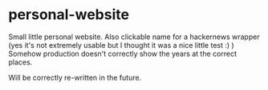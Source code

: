 # personal-website
Small little personal website.
Also clickable name for a hackernews wrapper (yes it's not extremely usable but I thought it was a nice little test :) ) 
Somehow production doesn't correctly show the years at the correct places.

Will be correctly re-written in the future.
